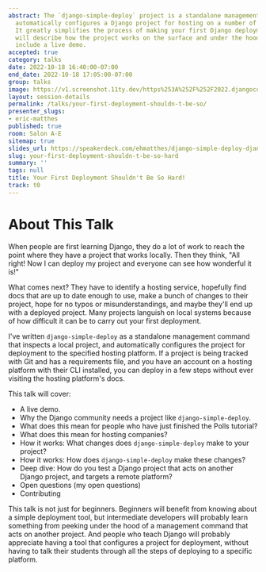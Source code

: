 ```yaml
---
abstract: The `django-simple-deploy` project is a standalone management command that
  automatically configures a Django project for hosting on a number of different platforms.
  It greatly simplifies the process of making your first Django deployment. This talk
  will describe how the project works on the surface and under the hood, and will
  include a live demo.
accepted: true
category: talks
date: 2022-10-18 16:40:00-07:00
end_date: 2022-10-18 17:05:00-07:00
group: talks
image: https://v1.screenshot.11ty.dev/https%253A%252F%252F2022.djangocon.us%252Fpresenters%252Feric-matthes%252F/opengraph/
layout: session-details
permalink: /talks/your-first-deployment-shouldn-t-be-so/
presenter_slugs:
- eric-matthes
published: true
room: Salon A-E
sitemap: true
slides_url: https://speakerdeck.com/ehmatthes/django-simple-deploy-djangoconus-2022
slug: your-first-deployment-shouldn-t-be-so-hard
summary: ''
tags: null
title: Your First Deployment Shouldn't Be So Hard!
track: t0
---
```


About This Talk
===

When people are first learning Django, they do a lot of work to reach the point where they have a project that works locally. Then they think, "All right! Now I can deploy my project and everyone can see how wonderful it is!"

What comes next? They have to identify a hosting service, hopefully find docs that are up to date enough to use, make a bunch of changes to their project, hope for no typos or misunderstandings, and maybe they'll end up with a deployed project. Many projects languish on local systems because of how difficult it can be to carry out your first deployment.

I've written `django-simple-deploy` as a standalone management command that inspects a local project, and automatically configures the project for deployment to the specified hosting platform. If a project is being tracked with Git and has a requirements file, and you have an account on a hosting platform with their CLI installed, you can deploy in a few steps without ever visiting the hosting platform's docs.

This talk will cover:
- A live demo.
- Why the Django community needs a project like `django-simple-deploy`.
- What does this mean for people who have just finished the Polls tutorial?
- What does this mean for hosting companies?
- How it works: What changes does `django-simple-deploy` make to your project?
- How it works: How does `django-simple-deploy` make these changes?
- Deep dive: How do you test a Django project that acts on another Django project, and targets a remote platform?
- Open questions (my open questions)
- Contributing

This talk is not just for beginners. Beginners will benefit from knowing about a simple deployment tool, but intermediate developers will probably learn something from peeking under the hood of a management command that acts on another project. And people who teach Django will probably appreciate having a tool that configures a project for deployment, without having to talk their students through all the steps of deploying to a specific platform.
